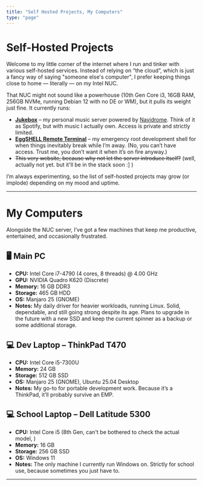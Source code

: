 ```yaml
---
title: "Self Hosted Projects, My Computers"
type: "page"
---
```


# Self-Hosted Projects

Welcome to my little corner of the internet where I run and tinker with various self-hosted services. Instead of relying on “the cloud”, which is just a fancy way of saying "someone else's computer", I prefer keeping things close to home — literally — on my Intel NUC.  

That NUC might not sound like a powerhouse (10th Gen Core i3, 16GB RAM, 256GB NVMe, running Debian 12 with no DE or WM), but it pulls its weight just fine. It currently runs:  

- **[Jukebox](https://jukebox.zl2dtl.xyz)** – my personal music server powered by [Navidrome](https://www.navidrome.org/). Think of it as Spotify, but with music I actually own. Access is private and strictly limited.  
- **[EggSHELL Remote Terminal](https://eggshell.zl2dtl.xyz)** – my emergency root development shell for when things inevitably break while I’m away. (No, you can’t have access. Trust me, you don’t want it when it’s on fire anyway.)  
- ~~This very website, because why not let the server introduce itself?~~ (well, actually not yet. but it'll be in the stack soon :] ) 

I’m always experimenting, so the list of self-hosted projects may grow (or implode) depending on my mood and uptime.  

---

# My Computers

Alongside the NUC server, I’ve got a few machines that keep me productive, entertained, and occasionally frustrated.  

## 🖥️ Main PC  
- **CPU:** Intel Core i7-4790 (4 cores, 8 threads) @ 4.00 GHz  
- **GPU:** NVIDIA Quadro K620 (Discrete)  
- **Memory:** 16 GB DDR3  
- **Storage:** 465 GB HDD  
- **OS:** Manjaro 25 (GNOME)  
- **Notes:** My daily driver for heavier workloads, running Linux. Solid, dependable, and still going strong despite its age. Plans to upgrade in the future with a new SSD and keep the current spinner as a backup or some additional storage. 

## 💻 Dev Laptop – ThinkPad T470  
- **CPU:** Intel Core i5-7300U 
- **Memory:** 24 GB  
- **Storage:** 512 GB SSD 
- **OS:** Manjaro 25 (GNOME), Ubuntu 25.04 Desktop 
- **Notes:** My go-to for portable development work. Because it’s a ThinkPad, it’ll probably survive an EMP.  

## 💻 School Laptop – Dell Latitude 5300 
- **CPU:** Intel Core i5 (8th Gen, can't be bothered to check the actual model, )  
- **Memory:** 16 GB  
- **Storage:** 256 GB SSD  
- **OS:** Windows 11 
- **Notes:** The only machine I currently run Windows on. Strictly for school use, because sometimes you just have to.  

---